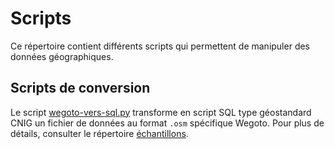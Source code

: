 # Scripts

Ce répertoire contient différents scripts qui permettent de manipuler des données géographiques.

## Scripts de conversion

Le script [wegoto-vers-sql.py](wegoto-vers-sql.py) transforme en script SQL type géostandard CNIG un fichier de données au format ```.osm``` spécifique Wegoto. Pour plus de détails, consulter le répertoire [échantillons](../echantillons/).
